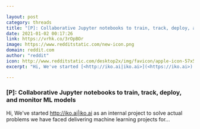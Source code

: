 ```yaml
---

layout: post
category: threads
title: "[P]: Collaborative Jupyter notebooks to train, track, deploy, and monitor ML models"
date: 2021-01-02 00:17:26
link: https://vrhk.co/3rOpBOr
image: https://www.redditstatic.com/new-icon.png
domain: reddit.com
author: "reddit"
icon: http://www.redditstatic.com/desktop2x/img/favicon/apple-icon-57x57.png
excerpt: "Hi, We've started [<http://iko.ai|iko.ai>](<https://iko.ai>) as an internal project to solve actual problems we have faced delivering machine learning projects for..."

---
```


### [P]: Collaborative Jupyter notebooks to train, track, deploy, and monitor ML models

Hi, We've started [<http://iko.ai|iko.ai>](<https://iko.ai>) as an internal project to solve actual problems we have faced delivering machine learning projects for...